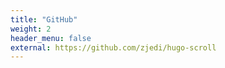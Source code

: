 ```yaml
---
title: "GitHub"
weight: 2
header_menu: false
external: https://github.com/zjedi/hugo-scroll
---
```

